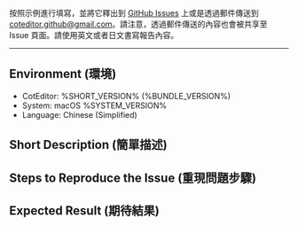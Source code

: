 
按照示例進行填寫，並將它釋出到 [GitHub Issues](https://github.com/coteditor/CotEditor/issues) 上或是透過郵件傳送到 <coteditor.github@gmail.com>。請注意，透過郵件傳送的內容也會被共享至 Issue 頁面。請使用英文或者日文書寫報告內容。

-----------------------------------------------

## Environment (環境)

- CotEditor: %SHORT_VERSION% (%BUNDLE_VERSION%)
- System: macOS %SYSTEM_VERSION%
- Language: Chinese (Simplified)


## Short Description (簡單描述)

<!-- 請在這裡輸入 -->


## Steps to Reproduce the Issue (重現問題步驟)

<!-- 請在這裡輸入 -->


## Expected Result (期待結果)

<!-- 請在這裡輸入 -->
